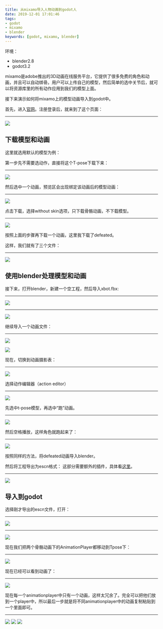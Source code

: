 ```yaml
---
title: 从mixamo导入人物动画到godot人
date: 2019-12-01 17:01:46
tags: 
- godot 
- mixamo 
- blender
keywords: [godot, mixamo, blender]
---
```


环境：
* blender2.8
* godot3.2

mixamo是adobe推出的3D动画在线服务平台，它提供了很多免费的角色和动画，并且可以自动绑骨。用户可以上传自己的模型，然后简单的选中关节后，就可以将资源库里的所有动作应用到我们的模型上面。

接下来演示如何将mixamo上的模型动画导入到godot中。

首先，进入[官网](https://www.mixamo.com/)。注册登录后，就来到了这个页面：

---
![](/images/godot-import-animation-from-mixamo/1.png)

## 下载模型和动画

这里就选用默认的模型为例：

第一步先不需要选动作，直接将这个T-pose下载下来：

---
![](/images/godot-import-animation-from-mixamo/2.png)

然后选中一个动画，预览区会出现绑定该动画后的模型动画：

---
![](/images/godot-import-animation-from-mixamo/3.png)


点击下载，选择without skin选项，只下载骨骼动画，不下载模型。

---
![](/images/godot-import-animation-from-mixamo/4.png)

按照上面的步骤再下载一个动画，这里我下载了defeated。

这样，我们就有了三个文件：

---
![](/images/godot-import-animation-from-mixamo/5.png)

## 使用blender处理模型和动画

接下来，打开blender，新建一个空工程，然后导入xbot.fbx:

---
![](/images/godot-import-animation-from-mixamo/6.png)

---
![](/images/godot-import-animation-from-mixamo/6-1.png)

继续导入一个动画文件：

---
![](/images/godot-import-animation-from-mixamo/6-2.png)

![](/images/godot-import-animation-from-mixamo/6-3.png)

现在，切换到动画摄影表：

---
![](/images/godot-import-animation-from-mixamo/7.png)

选择动作编辑器（action editor）

---
![](/images/godot-import-animation-from-mixamo/7-2.png)

先选中t-pose模型，再选中“跑”动画。

---
![](/images/godot-import-animation-from-mixamo/7-3.png)

然后空格播放，这样角色就跑起来了：

---

![](/images/godot-import-animation-from-mixamo/a.gif)

按照同样的方法，将defeated动画导入blender。

然后将工程导出为escn格式：
这部分需要额外的插件，具体看[这里](https://github.com/godotengine/godot-blender-exporter)。

---
![](/images/godot-import-animation-from-mixamo/8.png)


## 导入到godot

选择刚才导出的escn文件，打开：

---
![](/images/godot-import-animation-from-mixamo/9.png)

---
![](/images/godot-import-animation-from-mixamo/9-1.png)

现在我们把两个骨骼动画下的AnimationPlayer都移动到Tpose下：

---
![](/images/godot-import-animation-from-mixamo/9-2.png)

现在已经可以看到动画了：

---
![](/images/godot-import-animation-from-mixamo/10.png)


现在每一个animationplayer中只有一个动画，这样太冗余了。完全可以把他们放到一个player中，所以最后一步就是将不同animationplayer中的动画复制粘贴到一个里面即可。


---
![](/images/godot-import-animation-from-mixamo/11.png)
![](/images/godot-import-animation-from-mixamo/11-1.png)
![](/images/godot-import-animation-from-mixamo/11-2.png)